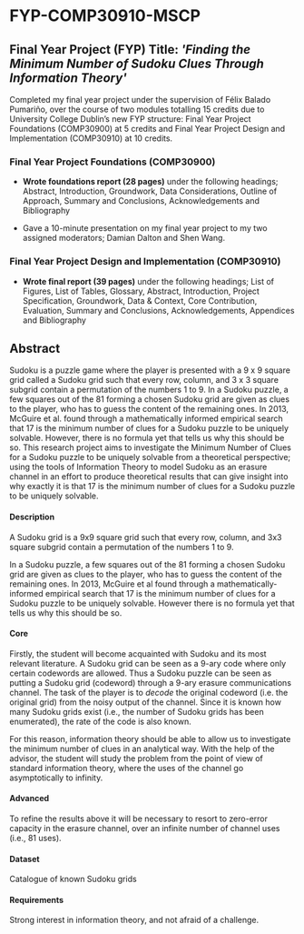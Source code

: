 # FYP-COMP30910-MSCP #

## Final Year Project (FYP) Title: *'Finding the Minimum Number of Sudoku Clues Through Information Theory'* ##
Completed my final year project under the supervision of Félix Balado Pumariño, over the course of two modules totalling 15 credits due to University College Dublin’s new FYP structure: Final Year Project Foundations (COMP30900) at 5 credits and Final Year Project Design and Implementation (COMP30910) at 10 credits. 

### Final Year Project Foundations (COMP30900) ###
* __Wrote foundations report (28 pages)__ under the following headings; Abstract, Introduction, Groundwork, Data Considerations, Outline of Approach, Summary and Conclusions, Acknowledgements and Bibliography

* Gave a 10-minute presentation on my final year project to my two assigned moderators; Damian Dalton and Shen Wang. 

### Final Year Project Design and Implementation (COMP30910) ###
* __Wrote final report (39 pages)__ under the following headings; List of Figures, List of Tables, Glossary, Abstract, Introduction, Project Specification, Groundwork, Data & Context, Core Contribution, Evaluation, Summary and Conclusions, Acknowledgements, Appendices and Bibliography

## Abstract ##

Sudoku is a puzzle game where the player is presented with a 9 x 9 square grid called a Sudoku grid such that every row, column, and 3 x 3 square subgrid contain a permutation of the numbers 1 to 9. In a Sudoku puzzle, a few squares out of the 81 forming a chosen Sudoku grid are given as clues to the player, who has to guess the content of the remaining ones. In 2013, McGuire et al. found through a mathematically informed empirical search that 17 is the minimum number of clues for a Sudoku puzzle to be uniquely solvable. However, there is no formula yet that tells us why this should be so. This research project aims to investigate the Minimum Number of Clues for a Sudoku puzzle to be uniquely solvable from a theoretical perspective; using the tools of Information Theory to model Sudoku as an erasure channel in an effort to produce theoretical results that can give insight into why exactly it is that 17 is the minimum number of clues for a Sudoku puzzle to be uniquely solvable.

#### __Description__ ####

A Sudoku grid is a 9x9 square grid such that every row, column, and 3x3
square subgrid contain a permutation of the numbers 1 to 9.

In a Sudoku puzzle, a few squares out of the 81 forming a chosen Sudoku
grid are given as clues to the player, who has to guess the content of the
remaining ones. In 2013, McGuire et al found through a mathematically-
informed empirical search that 17 is the minimum number of clues for a
Sudoku puzzle to be uniquely solvable. However there is no formula yet
that tells us why this should be so.

#### __Core__ ####

Firstly, the student will become acquainted with Sudoku and its most
relevant literature. A Sudoku grid can be seen as a 9-ary code where only
certain codewords are allowed. Thus a Sudoku puzzle can be seen as
putting a Sudoku grid (codeword) through a 9-ary erasure communications
channel. The task of the player is to _decode_ the original codeword (i.e. the
original grid) from the noisy output of the channel. Since it is known how
many Sudoku grids exist (i.e., the number of Sudoku grids has been
enumerated), the rate of the code is also known.

For this reason, information theory should be able to allow us to investigate
the minimum number of clues in an analytical way. With the help of the
advisor, the student will study the problem from the point of view of
standard information theory, where the uses of the channel go
asymptotically to infinity.

#### __Advanced__ ####
To refine the results above it will be necessary to resort to zero-error
capacity in the erasure channel, over an infinite number of channel uses (i.e.,
81 uses).

#### __Dataset__ ####

Catalogue of known Sudoku grids

#### __Requirements__ ####

Strong interest in information theory, and not afraid of a challenge.






